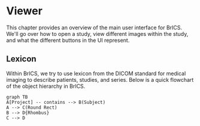 # Viewer

This chapter provides an overview of the main user interface for BrICS. We'll go over how to open a study, view different images within the study, and what the different buttons in the UI represent.

## Lexicon

Within BrICS, we try to use lexicon from the DICOM standard for medical imaging to describe patients, studies, and series. Below is a quick flowchart of the object hierarchy in BrICS.

```mermaid
graph TB
A[Project] -- contains --> B(Subject)
A --> C(Round Rect)
B --> D{Rhombus}
C --> D
```
<!--stackedit_data:
eyJoaXN0b3J5IjpbMTMyNzkwNjQyMl19
-->